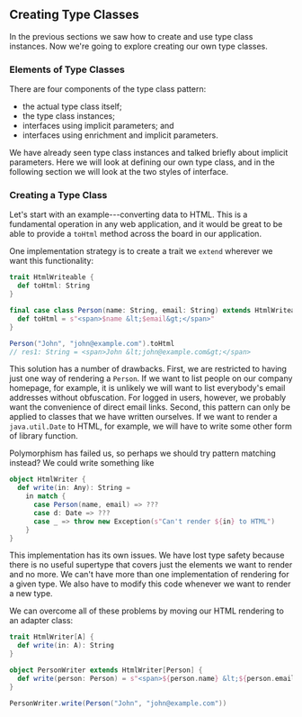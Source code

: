## Creating Type Classes

In the previous sections we saw how to create and use type class instances. Now we're going to explore creating our own type classes.

### Elements of Type Classes

There are four components of the type class pattern:

- the actual type class itself;
- the type class instances;
- interfaces using implicit parameters; and
- interfaces using enrichment and implicit parameters.

We have already seen type class instances and talked briefly about implicit parameters. Here we will look at defining our own type class, and in the following section we will look at the two styles of interface.

### Creating a Type Class

Let's start with an example---converting data to HTML. This is a fundamental operation in any web application, and it would be great to be able to provide a `toHtml` method across the board in our application.

One implementation strategy is to create a trait we `extend` wherever we want this functionality:

```scala
trait HtmlWriteable {
  def toHtml: String
}

final case class Person(name: String, email: String) extends HtmlWriteable {
  def toHtml = s"<span>$name &lt;$email&gt;</span>"
}
```

```scala
Person("John", "john@example.com").toHtml
// res1: String = <span>John &lt;john@example.com&gt;</span>
```

This solution has a number of drawbacks. First, we are restricted to having just one way of rendering a `Person`. If we want to list people on our company homepage, for example, it is unlikely we will want to list everybody's email addresses without obfuscation. For logged in users, however, we probably want the convenience of direct email links. Second, this pattern can only be applied to classes that we have written ourselves. If we want to render a `java.util.Date` to HTML, for example, we will have to write some other form of library function.

Polymorphism has failed us, so perhaps we should try pattern matching instead? We could write something like




```scala
object HtmlWriter {
  def write(in: Any): String =
    in match {
      case Person(name, email) => ???
      case d: Date => ???
      case _ => throw new Exception(s"Can't render ${in} to HTML")
    }
}
```

This implementation has its own issues. We have lost type safety because there is no useful supertype that covers just the elements we want to render and no more. We can't have more than one implementation of rendering for a given type. We also have to modify this code whenever we want to render a new type.

We can overcome all of these problems by moving our HTML rendering to an adapter class:

```scala
trait HtmlWriter[A] {
  def write(in: A): String
}

object PersonWriter extends HtmlWriter[Person] {
  def write(person: Person) = s"<span>${person.name} &lt;${person.email}&gt;</span>"
}
```

```scala
PersonWriter.write(Person("John", "john@example.com"))
